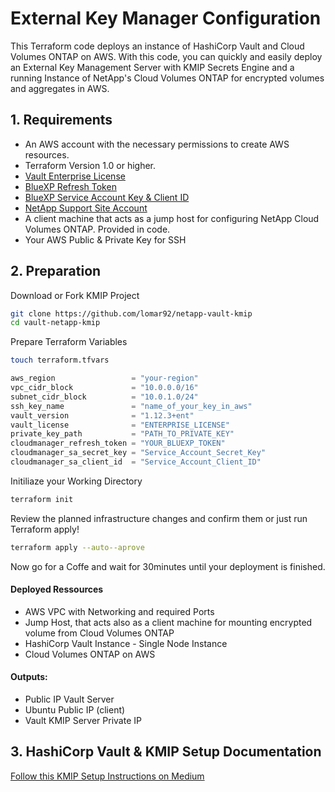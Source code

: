 
# External Key Manager Configuration

This Terraform code deploys an instance of HashiCorp Vault and Cloud Volumes ONTAP on AWS. With this code, you can quickly and easily deploy an External Key Management Server with KMIP Secrets Engine and a running Instance of NetApp's Cloud Volumes ONTAP for encrypted volumes and aggregates in AWS.


## 1. Requirements
- An AWS account with the necessary permissions to create AWS resources.
- Terraform Version 1.0 or higher.
- [Vault Enterprise License](https://www.hashicorp.com/products/vault/pricing)
- [BlueXP Refresh Token](https://services.cloud.netapp.com/refresh-token)
- [BlueXP Service Account Key & Client ID](https://console.bluexp.netapp.com/credentials/user-credentials#accountManagement)
- [NetApp Support Site Account](https://docs.netapp.com/us-en/cloud-manager-setup-admin/task-adding-nss-accounts.html)
- A client machine that acts as a jump host for configuring NetApp Cloud Volumes ONTAP. Provided in code. 
- Your AWS Public & Private Key for SSH


## 2. Preparation

Download or Fork KMIP Project

```bash
git clone https://github.com/lomar92/netapp-vault-kmip
cd vault-netapp-kmip
```

Prepare Terraform Variables 
```bash
touch terraform.tfvars
```

```javascript
aws_region                 = "your-region"
vpc_cidr_block             = "10.0.0.0/16"
subnet_cidr_block          = "10.0.1.0/24"
ssh_key_name               = "name_of_your_key_in_aws"
vault_version              = "1.12.3+ent"
vault_license              = "ENTERPRISE_LICENSE"
private_key_path           = "PATH_TO_PRIVATE_KEY"
cloudmanager_refresh_token = "YOUR_BLUEXP_TOKEN"
cloudmanager_sa_secret_key = "Service_Account_Secret_Key"
cloudmanager_sa_client_id  = "Service_Account_Client_ID"
```

Initiliaze your Working Directory 
```bash
terraform init 
```

Review the planned infrastructure changes and confirm them or just run Terraform apply!

```bash
terraform apply --auto--aprove
```
Now go for a Coffe and wait for 30minutes until your deployment is finished.

#### Deployed Ressources 
- AWS VPC with Networking and required Ports
- Jump Host, that acts also as a client machine for mounting encrypted volume from Cloud Volumes ONTAP
- HashiCorp Vault Instance - Single Node Instance
- Cloud Volumes ONTAP on AWS 

#### Outputs: 
- Public IP Vault Server
- Ubuntu Public IP (client)
- Vault KMIP Server Private IP

## 3. HashiCorp Vault & KMIP Setup Documentation

[Follow this KMIP Setup Instructions on Medium](LINK_TO_MY_BLOG)